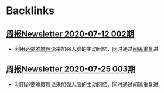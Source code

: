 
# Backlinks
## [周报Newsletter 2020-07-12 002期](<周报Newsletter 2020-07-12 002期.md>)
- 利用[必要难度理论](<必要难度理论.md>)来加强人脑的主动回忆，同时通过[间隔重复](<间隔重复.md>)进

## [周报Newsletter 2020-07-25 003期](<周报Newsletter 2020-07-25 003期.md>)
- 利用[必要难度理论](<必要难度理论.md>)来加强人脑的主动回忆，同时通过[间隔重复](<间隔重复.md>)进

